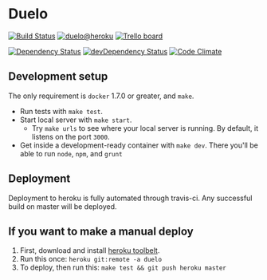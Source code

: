 # Duelo

[![Build Status](https://travis-ci.org/jpbochi/duelo.png?branch=master)](https://travis-ci.org/jpbochi/duelo)
[![duelo@heroku](https://heroku-badge.herokuapp.com/?app=duelo&style=flat)](http://duelo.herokuapp.com/)
[![Trello board](http://i.picresize.com/images/2015/10/04/7KGth.png)](https://trello.com/board/duelo-js/5105a4da52f437bd250034df)

[![Dependency Status](https://david-dm.org/jpbochi/duelo.png)](https://david-dm.org/jpbochi/duelo)
[![devDependency Status](https://david-dm.org/jpbochi/duelo/dev-status.png)](https://david-dm.org/jpbochi/duelo#info=devDependencies)
[![Code Climate](https://codeclimate.com/github/jpbochi/duelo.png)](https://codeclimate.com/github/jpbochi/duelo)


## Development setup

The only requirement is `docker` 1.7.0 or greater, and `make`.

- Run tests with `make test`.
- Start local server with `make start`.
  - Try `make urls` to see where your local server is running. By default, it listens on the port `3000`.
- Get inside a development-ready container with `make dev`. There you'll be able to run `node`, `npm`, and `grunt`

## Deployment

Deployment to heroku is fully automated through travis-ci. Any successful build on master will be deployed.

## If you want to make a manual deploy

1. First, download and install [heroku toolbelt](https://toolbelt.herokuapp.com/).
2. Run this once: `heroku git:remote -a duelo`
3. To deploy, then run this: `make test && git push heroku master`
